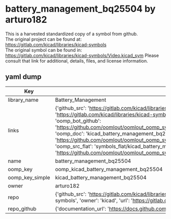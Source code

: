 # battery_management_bq25504 by arturo182  
This is a harvested standardized copy of a symbol from github.  
The original project can be found at:  
https://gitlab.com/kicad/libraries/kicad-symbols  
The original symbol can be found in:
https://gitlab.com/kicad/libraries/kicad-symbols/Video.kicad_sym
Please consult that link for additional, details, files, and license information.  
## yaml dump  
| Key | Value |  
| --- | --- |  
| library_name | Battery_Management |  
| links | {'github_src': 'https://gitlab.com/kicad/libraries/kicad-symbols/Video.kicad_sym', 'github_src_repo': 'https://gitlab.com/kicad/libraries/kicad-symbols', 'oomp_bot': 'kicad_battery_management_bq25504/working', 'oomp_bot_github': 'https://github.com/oomlout/oomlout_oomp_symbol_bot/tree/main/kicad_battery_management_bq25504/working', 'oomp_doc': 'kicad_battery_management_bq25504/working', 'oomp_doc_github': 'https://github.com/oomlout/oomlout_oomp_symbol_doc/tree/main/kicad_battery_management_bq25504/working', 'oomp_src_flat': 'symbols_flat/kicad_battery_management_bq25504/working', 'oomp_src_flat_github': 'https://github.com/oomlout/oomlout_oomp_symbol_src/tree/main/kicad_battery_management_bq25504/working'} |  
| name | battery_management_bq25504 |  
| oomp_key | oomp_kicad_battery_management_bq25504 |  
| oomp_key_simple | kicad_battery_management_bq25504 |  
| owner | arturo182 |  
| repo | {'github_src': 'https://gitlab.com/kicad/libraries/kicad-symbols/Video.kicad_sym', 'name': 'libraries/kicad-symbols', 'owner': 'kicad', 'url': 'https://gitlab.com/kicad/libraries/kicad-symbols'} |  
| repo_github | {'documentation_url': 'https://docs.github.com/rest/repos/repos#get-a-repository', 'message': 'Not Found'} |  

